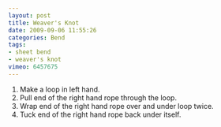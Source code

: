 ```yaml
---
layout: post
title: Weaver's Knot
date: 2009-09-06 11:55:26
categories: Bend
tags:
- sheet bend
- weaver's knot
vimeo: 6457675
---
```


1. Make a loop in left hand.
1. Pull end of the right hand rope through the loop.
1. Wrap end of the right hand rope over and under loop twice.
1. Tuck end of the right hand rope back under itself.

